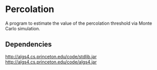 # Percolation
A program to estimate the value of the percolation threshold via Monte Carlo simulation.

## Dependencies
http://algs4.cs.princeton.edu/code/stdlib.jar<br>
http://algs4.cs.princeton.edu/code/algs4.jar


